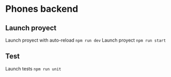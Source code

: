 # Phones backend
## Launch proyect
Launch proyect with auto-reload
` npm run dev `
Launch proyect
`npm run start`

## Test

Launch tests
`npm run unit`